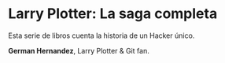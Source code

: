 # Larry Plotter: La saga completa

Esta serie de libros cuenta la historia de un Hacker único.

**German Hernandez**, Larry Plotter & Git fan.